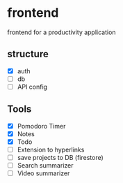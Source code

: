 # frontend
frontend for a productivity application

## structure
- [x] auth
- [ ] db
- [ ] API config

## Tools 
- [x] Pomodoro Timer
- [x] Notes
- [x] Todo  
- [ ] Extension to hyperlinks
- [ ] save projects to DB (firestore)
- [ ] Search summarizer
- [ ] Video summarizer

